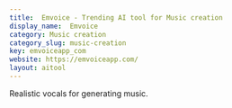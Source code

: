 ```yaml
---
title:  Emvoice - Trending AI tool for Music creation
display_name:  Emvoice
category: Music creation
category_slug: music-creation
key: emvoiceapp_com
website: https://emvoiceapp.com/
layout: aitool
---
```


Realistic vocals for generating music.
